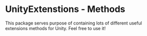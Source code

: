 # UnityExtenstions - Methods

This package serves purpose of containing lots of different useful extensions methods for Unity. Feel free to use it!